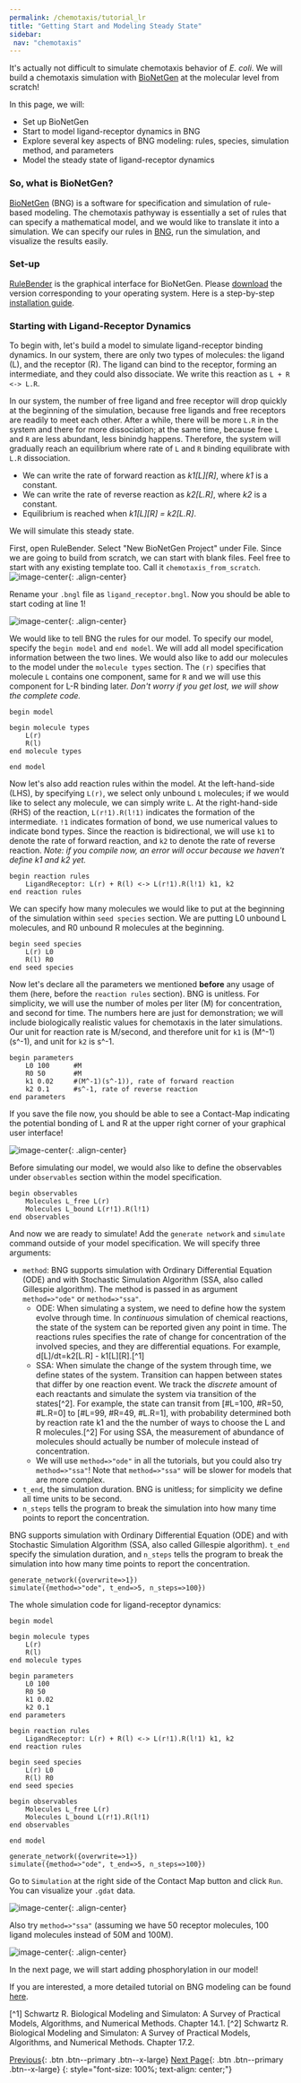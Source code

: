 ```yaml
---
permalink: /chemotaxis/tutorial_lr
title: "Getting Start and Modeling Steady State"
sidebar: 
 nav: "chemotaxis"
---
```


It's actually not difficult to simulate chemotaxis behavior of *E. coli*. We will build a chemotaxis simulation with [BioNetGen](https://www.csb.pitt.edu/Faculty/Faeder/?page_id=409) at the molecular level from scratch!

In this page, we will:
 - Set up BioNetGen
 - Start to model ligand-receptor dynamics in BNG
 - Explore several key aspects of BNG modeling: rules, species, simulation method, and parameters
 - Model the steady state of ligand-receptor dynamics

### So, what is BioNetGen?

[BioNetGen](https://www.csb.pitt.edu/Faculty/Faeder/?page_id=409) (BNG) is a software for specification and simulation of rule-based modeling. The chemotaxis pathyway is essentially a set of rules that can specify a mathematical model, and we would like to translate it into a simulation. We can specify our rules in [BNG](https://www.csb.pitt.edu/Faculty/Faeder/?page_id=409), run the simulation, and visualize the results easily. 

### Set-up

[RuleBender](https://github.com/RuleWorld/rulebender/releases/tag/RuleBender-2.3.2) is the graphical interface for BioNetGen. Please [download](https://github.com/RuleWorld/rulebender/releases/tag/RuleBender-2.3.2) the version corresponding to your operating system. Here is a step-by-step [installation guide](https://github.com/RuleWorld/rulebender/blob/master/docs/RuleBender-installation-guide.pdf).

### Starting with Ligand-Receptor Dynamics

To begin with, let's build a model to simulate ligand-receptor binding dynamics. In our system, there are only two types of molecules: the ligand (L), and the receptor (R). The ligand can bind to the receptor, forming an intermediate, and they could also dissociate. We write this reaction as `L + R <-> L.R`.

In our system, the number of free ligand and free receptor will drop quickly at the beginning of the simulation, because free ligands and free receptors are readily to meet each other. After a while, there will be more `L.R` in the system and there for more dissociation; at the same time, because free `L` and `R` are less abundant, less binindg happens. Therefore, the system will gradually reach an equilibrium where rate of `L` and `R` binding equilibrate with `L.R` dissociation.
- We can write the rate of forward reaction as *k1[L][R]*, where *k1* is a constant.
- We can write the rate of reverse reaction as *k2[L.R]*, where *k2* is a constant.
- Equilibrium is reached when *k1[L][R] = k2[L.R]*.

We will simulate this steady state.

First, open RuleBender. Select "New BioNetGen Project" under File. Since we are going to build from scratch, we can start with blank files. Feel free to start with any existing template too. Call it `chemotaxis_from_scratch`.
![image-center](../assets/images/chemotaxis_tutorial1.png){: .align-center}

Rename your `.bngl` file as `ligand_receptor.bngl`. Now you should be able to start coding at line 1!

![image-center](../assets/images/chemotaxis_tutorial2.png){: .align-center}

We would like to tell BNG the rules for our model. To specify our model, specify the `begin model` and `end model`. We will add all model specification information between the two lines. We would also like to add our molecules to the model under the `molecule types` section. The `(r)` specifies that molecule `L` contains one component, same for `R` and we will use this component for L-R binding later. *Don't worry if you get lost, we will show the complete code.*
	
	begin model

	begin molecule types
		L(r)
		R(l)
	end molecule types

	end model

Now let's also add reaction rules within the model. At the left-hand-side (LHS), by specifying `L(r)`, we select only unbound `L` molecules; if we would like to select any molecule, we can simply write `L`. At the right-hand-side (RHS) of the reaction, `L(r!1).R(l!1)` indicates the formation of the intermediate. `!1` indicates formation of bond, we use numerical values to indicate bond types. Since the reaction is bidirectional, we will use `k1` to denote the rate of forward reaction, and `k2` to denote the rate of reverse reaction. *Note: if you compile now, an error will occur because we haven't define k1 and k2 yet.*

	begin reaction rules
		LigandReceptor: L(r) + R(l) <-> L(r!1).R(l!1) k1, k2
	end reaction rules

We can specify how many molecules we would like to put at the beginning of the simulation within `seed species` section. We are putting L0 unbound L molecules, and R0 unbound R molecules at the beginning.

	begin seed species
		L(r) L0
		R(l) R0
	end seed species

Now let's declare all the parameters we mentioned __before__ any usage of them (here, before the `reaction rules` section). BNG is unitless. For simplicity, we will use the number of moles per liter (M) for concentration, and second for time. The numbers here are just for demonstration; we will include biologically realistic values for chemotaxis in the later simulations. Our unit for reaction rate is M/second, and therefore unit for `k1` is (M^-1)(s^-1), and unit for `k2` is s^-1.

	begin parameters
		L0 100      #M
		R0 50       #M
		k1 0.02     #(M^-1)(s^-1)), rate of forward reaction
		k2 0.1      #s^-1, rate of reverse reaction
	end parameters

If you save the file now, you should be able to see a Contact-Map indicating the potential bonding of L and R at the upper right corner of your graphical user interface!

![image-center](../assets/images/chemotaxis_tutorial3.png){: .align-center}

Before simulating our model, we would also like to define the observables under `observables` section within the model specification. 

	begin observables
		Molecules L_free L(r)
		Molecules L_bound L(r!1).R(l!1)
	end observables

And now we are ready to simulate! Add the `generate network` and `simulate` command outside of your model specification. We will specify three arguments:
 - `method`: BNG supports simulation with Ordinary Differential Equation (ODE) and with Stochastic Simulation Algorithm (SSA, also called Gillespie algorithm). The method is passed in as argument `method=>"ode"` or `method=>"ssa"`. 
 	- ODE: When simulating a system, we need to define how the system evolve through time. In *continuous* simulation of chemical reactions, the state of the system can be reported given any point in time. The reactions rules specifies the rate of change for concentration of the involved species, and they are differential equations. For example, d[L]/dt=k2[L.R] - k1[L][R].[^1]
 	- SSA: When simulate the change of the system through time, we define states of the system. Transition can happen between states that differ by one reaction event. We track the *discrete* amount of each reactants and simulate the system via transition of the states[^2]. For example, the state can transit from [#L=100, #R=50, #L.R=0] to [#L=99, #R=49, #L.R=1], with probability determined both by reaction rate k1 and the the number of ways to choose the L and R molecules.[^2] For using SSA, the measurement of abundance of molecules should actually be number of molecule instead of concentration.
 	- We will use `method=>"ode"` in all the tutorials, but you could also try `method=>"ssa"`! Note that `method=>"ssa"` will be slower for models that are more complex.
 - `t_end`, the simulation duration. BNG is unitless; for simplicity we define all time units to be second.
 - `n_steps` tells the program to break the simulation into how many time points to report the concentration.

BNG supports simulation with Ordinary Differential Equation (ODE) and with Stochastic Simulation Algorithm (SSA, also called Gillespie algorithm). `t_end` specify the simulation duration, and `n_steps` tells the program to break the simulation into how many time points to report the concentration.

	generate_network({overwrite=>1})
	simulate({method=>"ode", t_end=>5, n_steps=>100})

The whole simulation code for ligand-receptor dynamics:

	begin model

	begin molecule types
		L(r)
		R(l)
	end molecule types

	begin parameters
		L0 100
		R0 50
		k1 0.02
		k2 0.1
	end parameters

	begin reaction rules
		LigandReceptor: L(r) + R(l) <-> L(r!1).R(l!1) k1, k2
	end reaction rules

	begin seed species
		L(r) L0
		R(l) R0
	end seed species

	begin observables
		Molecules L_free L(r)
		Molecules L_bound L(r!1).R(l!1)
	end observables

	end model

	generate_network({overwrite=>1})
	simulate({method=>"ode", t_end=>5, n_steps=>100})

Go to `Simulation` at the right side of the Contact Map button and click `Run`. You can visualize your `.gdat` data.

![image-center](../assets/images/chemotaxis_tutorial4.png){: .align-center}

Also try `method=>"ssa"` (assuming we have 50 receptor molecules, 100 ligand molecules instead of 50M and 100M).

![image-center](../assets/images/chemotaxis_tutorial4_ssa.png){: .align-center}

In the next page, we will start adding phosphorylation in our model!

If you are interested, a more detailed tutorial on BNG modeling can be found [here](http://comet.lehman.cuny.edu/griffeth/BioNetGenTutorialFromBioNetWiki.pdf).

[^1] Schwartz R. Biological Modeling and Simulaton: A Survey of Practical Models, Algorithms, and Numerical Methods. Chapter 14.1. 
[^2] Schwartz R. Biological Modeling and Simulaton: A Survey of Practical Models, Algorithms, and Numerical Methods. Chapter 17.2.



[Previous](home){: .btn .btn--primary .btn--x-large} [Next Page](tutorial_phos){: .btn .btn--primary .btn--x-large}
{: style="font-size: 100%; text-align: center;"}







